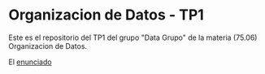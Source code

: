 # Organizacion de Datos - TP1

Este es el repositorio del TP1 del grupo "Data Grupo" de la materia (75.06) Organizacion de Datos.

El [enunciado](https://docs.google.com/document/d/1Ws7kfBmQmZ3BuUA7rGCnvhRGdl6MZYpC2c2GEvx7a2Y/edit)
